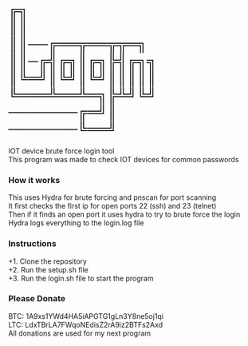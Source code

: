 ╔╗          
║║            
║║──╔══╦══╦╦═╗          
║║─╔╣╔╗║╔╗╠╣╔╗╗        
║╚═╝║╚╝║╚╝║║║║║          
╚═══╩══╩═╗╠╩╝╚╝         
───────╔═╝║          
───────╚══╝    
======================
IOT device brute force login tool          
This program was made to check IOT devices for common passwords

### How it works    
This uses Hydra for brute forcing and pnscan for port scanning        
It first checks the first ip for open ports 22 (ssh) and 23 (telnet)      
Then if it finds an open port it uses hydra to try to brute force the login        
Hydra logs everything to the login.log file         

### Instructions         
+1. Clone the repository        
+2. Run the setup.sh file               
+3. Run the login.sh file to start the program          

### Please Donate                 
BTC:  1A9xs1YWd4HA5iAPGTG1gLn3Y8ne5oj1qi                            
LTC:  LdxTBrLA7FWqoNEdisZ2rA9iz2BTFs2Axd           
All donations are used for my next program            
